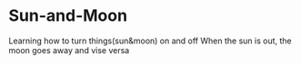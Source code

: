 # Sun-and-Moon
Learning how to turn things(sun&amp;moon) on and off
When the sun is out, the moon goes away and vise versa
